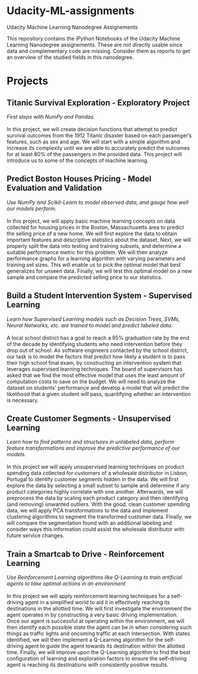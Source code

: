 # Udacity-ML-assignments
Udacity Machine Learning Nanodegree Assignements

This repository contains the iPython Notebooks of the Udacity Machine Learning Nanodegree assignements. These are not directly usable since data and complementary code are missing. Consider them as reports to get an overview of the studied fields in this nanodegree.

# Projects
## Titanic Survival Exploration - Exploratory Project
<i>First steps with NumPy and Pandas.</i>
<br><br>
In this project, we will create decision functions that attempt to predict survival outcomes from the 1912 Titanic disaster based on each passenger’s features, such as sex and age. We will start with a simple algorithm and increase its complexity until we are able to accurately predict the outcomes for at least 80% of the passengers in the provided data. This project will introduce us to some of the concepts of machine learning.

## Predict Boston Houses Pricing - Model Evaluation and Validation
<i>Use NumPy and Scikit-Learn to model observed data, and gauge how well our models perform.</i>
<br><br>
In this project, we will apply basic machine learning concepts on data collected for housing prices in the Boston, Massachusetts area to predict the selling price of a new home. We will first explore the data to obtain important features and descriptive statistics about the dataset. Next, we will properly split the data into testing and training subsets, and determine a suitable performance metric for this problem. We will then analyze performance graphs for a learning algorithm with varying parameters and training set sizes. This will enable us to pick the optimal model that best generalizes for unseen data. Finally, we will test this optimal model on a new sample and compare the predicted selling price to our statistics.

## Build a Student Intervention System - Supervised Learning
<i>Learn how Supervised Learning models such as Decision Trees, SVMs, Neural Networks, etc. are trained to model and predict labeled data.</i>
<br><br>
A local school district has a goal to reach a 95% graduation rate by the end of the decade by identifying students who need intervention before they drop out of school. As software engineers contacted by the school district, our task is to model the factors that predict how likely a student is to pass their high school final exam, by constructing an intervention system that leverages supervised learning techniques. The board of supervisors has asked that we find the most effective model that uses the least amount of computation costs to save on the budget. We will need to analyze the dataset on students' performance and develop a model that will predict the likelihood that a given student will pass, quantifying whether an intervention is necessary.

## Create Customer Segments - Unsupervised Learning
<i>Learn how to find patterns and structures in unlabeled data, perform feature transformations and improve the predictive performance of our models.</i>
<br><br>
In this project we will apply unsupervised learning techniques on product spending data collected for customers of a wholesale distributor in Lisbon, Portugal to identify customer segments hidden in the data. We will first explore the data by selecting a small subset to sample and determine if any product categories highly correlate with one another. Afterwards, we will preprocess the data by scaling each product category and then identifying (and removing) unwanted outliers. With the good, clean customer spending data, we will apply PCA transformations to the data and implement clustering algorithms to segment the transformed customer data. Finally, we will compare the segmentation found with an additional labeling and consider ways this information could assist the wholesale distributor with future service changes.

## Train a Smartcab to Drive - Reinforcement Learning
<i>Use Reinforcement Learning algorithms like Q-Learning to train artificial agents to take optimal actions in an environment</i>
<br><br>
In this project we will apply reinforcement learning techniques for a self-driving agent in a simplified world to aid it in effectively reaching its destinations in the allotted time. We will first investigate the environment the agent operates in by constructing a very basic driving implementation. Once our agent is successful at operating within the environment, we will then identify each possible state the agent can be in when considering such things as traffic lights and oncoming traffic at each intersection. With states identified, we will then implement a Q-Learning algorithm for the self-driving agent to guide the agent towards its destination within the allotted time. Finally, we will improve upon the Q-Learning algorithm to find the best configuration of learning and exploration factors to ensure the self-driving agent is reaching its destinations with consistently positive results.
